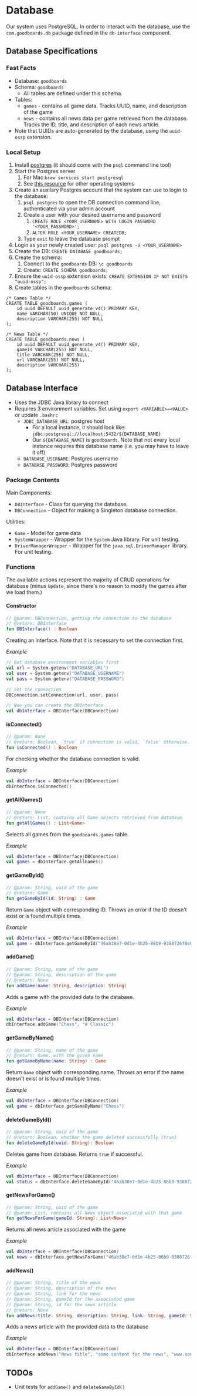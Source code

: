 # Database
Our system uses PostgreSQL. In order to interact with the database, use the `com.goodboards.db` package defined in the `db-interface` component.

## Database Specifications

### Fast Facts
- Database: `goodboards`
- Schema: `goodboards`
    - All tables are defined under this schema.
- Tables:
    - `games` - contains all game data. Tracks UUID, name, and description of the game
    - `news` - contains all news data per game retrieved from the database. Tracks the ID, title, and description of each news article.
- Note that UUIDs are auto-generated by the database, using the `uuid-ossp` extension.

### Local Setup
1. Install [postgres](https://wiki.postgresql.org/wiki/Homebrew) (it should come with the `psql` command line tool)
2. Start the Postgres server 
   1. For Mac:`brew services start postgresql`
   2. See [this resource](https://tableplus.com/blog/2018/10/how-to-start-stop-restart-postgresql-server.html) for other operating systems
3. Create an auxilary Postgres account that the system can use to login to the database:
   1. `psql postgres` to open the DB connection command line, authenticated via your admin account
   2. Create a user with your desired username and password
      1. `CREATE ROLE <YOUR_USERNAME> WITH LOGIN PASSWORD '<YOUR_PASSWORD>';`
      2. `ALTER ROLE <YOUR_USERNAME> CREATEDB;`
   3. Type `exit` to leave the database prompt
4. Login as your newly created user: `psql postgres -U <YOUR_USERNAME>`
5. Create the DB: `CREATE DATABASE goodboards;`
6. Create the schema: 
   1. Connect to the `goodboards` DB: `\c goodboards`
   2. Create: `CREATE SCHEMA goodboards;`
7. Ensure the `uuid-ossp` extension exists: `CREATE EXTENSION IF NOT EXISTS "uuid-ossp";`
8. Create tables in the `goodboards` schema:
```roomsql
/* Games Table */
CREATE TABLE goodboards.games (
    id uuid DEFAULT uuid_generate_v4() PRIMARY KEY,
    name VARCHAR(50) UNIQUE NOT NULL,
    description VARCHAR(255) NOT NULL
);

/* News Table */
CREATE TABLE goodboards.news (
    id uuid DEFAULT uuid_generate_v4() PRIMARY KEY,
    gameId VARCHAR(255) NOT NULL,
    title VARCHAR(255) NOT NULL,
    url VARCHAR(255) NOT NULL,
    description VARCHAR(255)
);

```

## Database Interface
- Uses the JDBC Java library to connect
- Requires 3 environment variables. Set using `export <VARIABLE>=<VALUE>` or update `.bashrc`
  - `JDBC_DATABASE_URL`: postgres host 
    - For a local instance, it should look like: `jdbc:postgresql://localhost:5432/${DATABASE_NAME}`
    - Our `${DATABASE_NAME}` is `goodboards`. Note that not every local instance requires this database name (i.e. you may have to leave it off)
  - `DATABASE_USERNAME`: Postgres username
  - `DATABASE_PASSWORD`: Postgres password

### Package Contents
Main Components:
- `DBInterface` - Class for querying the database.
- `DBConnection` - Object for making a Singleton database connection.

Utilities: 
- `Game` - Model for game data
- `SystemWrapper` - Wrapper for the `System` Java library. For unit testing.
- `DriverManagerWrapper` - Wrapper for the `java.sql.DriverManager` library. For unit testing.

### Functions
The available actions represent the majority of CRUD operations for database (minus `Update`, since there's no reason to modify the games after we load them.)

#### Constructor
```kotlin
// @param: DBConnection, getting the connection to the database
// @return: DBInterface
fun DBInterface() : Boolean
```
Creating an interface. Note that it is necessary to set the connection first.

_Example_
```kotlin
// Get database environment variables first
val url = System.getenv("DATABASE_URL")
val user = System.getenv("DATABASE_USERNAME")
val pass = System.getenv("DATABASE_PASSWORD")

// Set the connection
DBConnection.setConnection(url, user, pass)

// Now you can create the DBInterface
val dbInterface = DBInterface(DBConnection)
```

#### isConnected()
```kotlin
// @param: None
// @return: Boolean, `true` if connection is valid, `false` otherwise.
fun isConnected() : Boolean
```
For checking whether the database connection is valid.

_Example_
```kotlin
val dbInterface = DBInterface(DBConnection)
dbInterface.isConnected()
```

#### getAllGames()
```kotlin
// @param: None
// @return: List, contains all Game objects retrieved from database
fun getAllGames() : List<Game>
```
Selects all games from the `goodboards.games` table.

_Example_
```kotlin
val dbInterface = DBInterface(DBConnection)
val games = dbInterface.getAllGames()
```

#### getGameById()
```kotlin
// @param: String, uuid of the game
// @return: Game
fun getGameById(id: String) : Game
```
Return `Game` object with corresponding ID. Throws an error if the ID doesn't exist or is found multiple times.

_Example_
```kotlin
val dbInterface = DBInterface(DBConnection)
val game = dbInterface.getGameById("46ab38e7-0d1e-4b25-86b9-9388726f8e82")
```

#### addGame()
```kotlin
// @param: String, name of the game
// @param: String, description of the game
// @return: None
fun addGame(name: String, description: String)
```
Adds a game with the provided data to the database.

_Example_
```kotlin
val dbInterface = DBInterface(DBConnection)
dbInterface.addGame("Chess", "A Classic")
```

#### getGameByName()
```kotlin
// @param: String, name of the game
// @return: Game, with the given name
fun getGameByName(name: String) : Game
```
Return `Game` object with corresponding name. Throws an error if the name doesn't exist or is found multiple times.

_Example_
```kotlin
val dbInterface = DBInterface(DBConnection)
val game = dbInterface.getGameByName("Chess")
```

#### deleteGameById()
```kotlin
// @param: String, uuid of the game
// @return: Boolean, whether the game deleted successfully (true)
fun deleteGameById(uuid: String): Boolean
```
Deletes game from database. Returns `true` if successful.

_Example_
```kotlin
val dbInterface = DBInterface(DBConnection)
val status = dbInterface.deleteGameById("46ab38e7-0d1e-4b25-86b9-9388726f8e82")
```
#### getNewsForGame()
```kotlin
// @param: String, uuid of the game 
// @param: List, contains all News object associated with that game
fun getNewsForGame(gameId: String): List<News>
```
Returns all news article associated with the game

_Example_
```kotlin
val dbInterface = DBInterface(DBConnection)
val news = dbInterface.getNewsForGame("46ab38e7-0d1e-4b25-86b9-9388726f8e82")
```

#### addNews()
```kotlin
// @param: String, title of the news
// @param: String, description of the news
// @param: String, link for the news
// @param: String, gameId for the associated game
// @param: String, id for the news article
// @return: None
fun addNews(title: String, description: String, link: String, gameId: String, id: String)
```

Adds a news article with the provided data to the database

_Example_
```kotlin
val dbInterface = DBInterface(DBConnection)
dbInterface.addNews("News title", "some content for the news", "www.somewhere.com/News-title", "46ab38e7-0d1e-4b25-86b9-9388726f8e82", "1878819e-e8b3-11ed-a05b-0242ac120003")
```

## TODOs
- Unit tests for `addGame()` and `deleteGameById()`